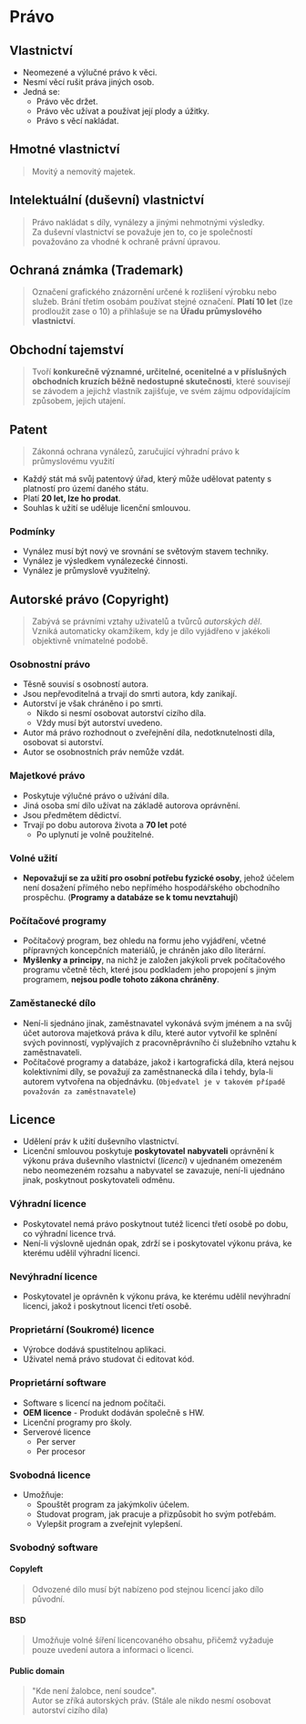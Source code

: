 # Právo

## Vlastnictví

- Neomezené a výlučné právo k věci.
- Nesmí věcí rušit práva jiných osob.
- Jedná se:
    - Právo věc držet.
    - Právo věc užívat a používat její plody a úžitky.
    - Právo s věcí nakládat.

## Hmotné vlastnictví

> Movitý a nemovitý majetek.

## Intelektuální (duševní) vlastnictví

> Právo nakládat s díly, vynálezy a jinými nehmotnými výsledky. <br />
> Za duševní vlastnictví se považuje jen to, co je společností považováno za vhodné k ochraně právní úpravou.

## Ochraná známka (Trademark)

> Označení grafického znázornění určené k rozlišení výrobku nebo služeb. Brání třetím osobám používat stejné označení. **Platí 10 let** (lze prodloužit zase o 10) a přihlašuje se na **Úřadu průmyslového vlastnictví**.

## Obchodní tajemství

> Tvoří **konkurečně významné, určitelné, ocenitelné a v příslušných obchodních kruzích běžně nedostupné skutečnosti**, které souvisejí se závodem a jejichž vlastník zajišťuje, ve svém zájmu odpovídajícím způsobem, jejich utajení.

## Patent

> Zákonná ochrana vynálezů, zaručující výhradní právo k průmyslovému využití

- Každý stát má svůj patentový úřad, který může udělovat patenty s platností pro území daného státu.
- Platí **20 let, lze ho prodat**.
- Souhlas k užití se uděluje licenční smlouvou.

### Podmínky

- Vynález musí být nový ve srovnání se světovým stavem techniky.
- Vynález je výsledkem vynálezecké činnosti.
- Vynález je průmyslově využitelný.

## Autorské právo (Copyright)

> Zabývá se právními vztahy uživatelů a tvůrců _autorských děl_. <br />
> Vzniká automaticky okamžikem, kdy je dílo vyjádřeno v jakékoli objektivně vnímatelné podobě.

### Osobnostní právo

- Těsně souvisí s osobností autora.
- Jsou nepřevoditelná a trvají do smrti autora, kdy zanikají.
- Autorství je však chráněno i po smrti.
    - Nikdo si nesmí osobovat autorství cizího díla.
    - Vždy musí být autorství uvedeno.
- Autor má právo rozhodnout o zveřejnění díla, nedotknutelnosti díla, osobovat si autorství.
- Autor se osobnostních práv nemůže vzdát.

### Majetkové právo

- Poskytuje výlučné právo o užívání díla.
- Jiná osoba smí dílo užívat na základě autorova oprávnění.
- Jsou předmětem dědictví.
- Trvají po dobu autorova života a **70 let** poté
    - Po uplynutí je volně použitelné.

### Volné užití

- **Nepovažují se za užití pro osobní potřebu fyzické osoby**, jehož účelem není dosažení přímého nebo nepřímého hospodářského obchodního prospěchu. (**Programy a databáze se k tomu nevztahují**)

### Počítačové programy

- Počítačový program, bez ohledu na formu jeho vyjádření, včetné přípravných koncepčních materiálů, je chráněn jako dílo literární.
- **Myšlenky a principy**, na nichž je založen jakýkoli prvek počítačového programu včetně těch, které jsou podkladem jeho propojení s jiným programem, **nejsou podle tohoto zákona chráněny**.

### Zaměstanecké dílo

- Není-li sjednáno jinak, zaměstnavatel vykonává svým jménem a na svůj účet autorova majetková práva k dílu, které autor vytvořil ke splnění svých povinností, vyplývajích z pracovněprávního či služebního vztahu k zaměstnavateli.
- Počítačové programy a databáze, jakož i kartografická díla, která nejsou kolektivními díly, se považují za zaměstnanecká díla i tehdy, byla-li autorem vytvořena na objednávku. (`Objedvatel je v takovém případě považován za zaměstnavatele`)

## Licence

- Udělení práv k užití duševního vlastnictví.
- Licenční smlouvou poskytuje **poskytovatel** **nabyvateli** oprávnění k výkonu práva duševního vlastnictví (_licenci_) v ujednaném omezeném nebo neomezeném rozsahu a nabyvatel se zavazuje, není-li ujednáno jinak, poskytnout poskytovateli odměnu.

### Výhradní licence

- Poskytovatel nemá právo poskytnout tutéž licenci třetí osobě po dobu, co výhradní licence trvá.
- Není-li výslovně ujednán opak, zdrží se i poskytovatel výkonu práva, ke kterému udělil výhradní licenci.

### Nevýhradní licence

- Poskytovatel je oprávněn k výkonu práva, ke kterému udělil nevýhradní licenci, jakož i poskytnout licenci třetí osobě.

### Proprietární (Soukromé) licence

- Výrobce dodává spustitelnou aplikaci.
- Uživatel nemá právo studovat či editovat kód.

### Proprietární software

- Software s licencí na jednom počítači.
- **OEM licence** - Produkt dodáván společně s HW.
- Licenční programy pro školy.
- Serverové licence
    - Per server
    - Per procesor

### Svobodná licence

- Umožňuje:
    - Spouštět program za jakýmkoliv účelem.
    - Studovat program, jak pracuje a přizpůsobit ho svým potřebám.
    - Vylepšit program a zveřejnit vylepšení.

### Svobodný software

#### Copyleft

> Odvozené dílo musí být nabízeno pod stejnou licencí jako dílo původní.

#### BSD

> Umožňuje volné šíření licencovaného obsahu, přičemž vyžaduje pouze uvedení autora a informaci o licenci.

#### Public domain

> "Kde není žalobce, není soudce". <br />
> Autor se zříká autorských práv. (Stále ale nikdo nesmí osobovat autorství cizího díla)
